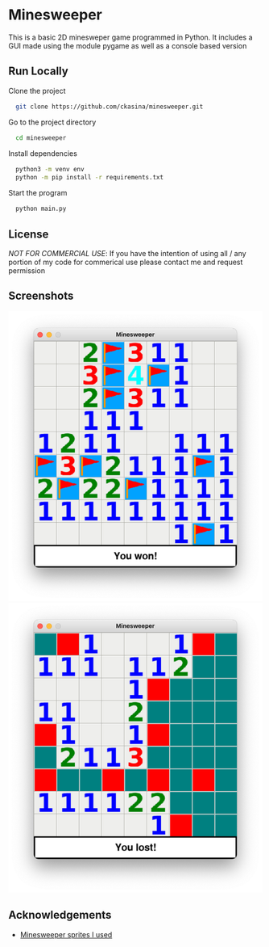 
# Minesweeper

This is a basic 2D minesweper game programmed in Python. It includes a GUI made using the module pygame as well as a console based version



## Run Locally

Clone the project

```bash
  git clone https://github.com/ckasina/minesweeper.git
```

Go to the project directory

```bash
  cd minesweeper
```

Install dependencies

```bash
  python3 -m venv env
  python -m pip install -r requirements.txt
```

Start the program

```bash
  python main.py
```


## License

*NOT FOR COMMERCIAL USE*: If you have the intention of using all / any portion of my code for commerical use please contact me and request permission
## Screenshots

![Screenshot](screenshots/1.png)
![Screenshot](screenshots/2.png)


## Acknowledgements

 - [Minesweeper sprites I used](https://opengameart.org/content/minesweeper-tile-set-lazarus)

